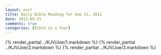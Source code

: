 ```yaml
---
layout: post
title: Daily Bible Reading for Sep 21, 2012
date: 2012-09-21
comments: true
categories: [Bible in a Year]
---
```

{% render_partial ../KJV/Joe/1.markdown %}
{% render_partial ../KJV/Joe/2.markdown %}
{% render_partial ../KJV/Joe/3.markdown %}

